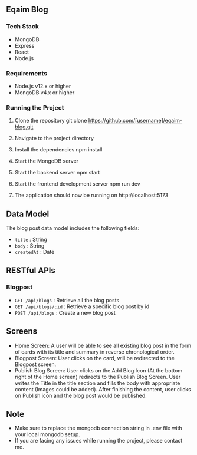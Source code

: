 ## Eqaim Blog

### Tech Stack

- MongoDB
- Express
- React
- Node.js

### Requirements

- Node.js v12.x or higher
- MongoDB v4.x or higher

### Running the Project

1. Clone the repository
   git clone https://github.com/[username]/eqaim-blog.git

2. Navigate to the project directory
3. Install the dependencies
   npm install

4. Start the MongoDB server
5. Start the backend server
   npm start
6. Start the frontend development server
   npm run dev

7. The application should now be running on http://localhost:5173

## Data Model

The blog post data model includes the following fields:

- `title` : String
- `body` : String
- `createdAt` : Date

## RESTful APIs

### Blogpost

- `GET /api/blogs` : Retrieve all the blog posts
- `GET /api/blogs/:id` : Retrieve a specific blog post by id
- `POST /api/blogs` : Create a new blog post

## Screens

- Home Screen: A user will be able to see all existing blog post in the form of cards with its title and summary in reverse chronological order.
- Blogpost Screen: User clicks on the card, will be redirected to the Blogpost screen.
- Publish Blog Screen: User clicks on the Add Blog Icon (At the bottom right of the Home screen) redirects to the Publish Blog Screen. User writes the Title in the title section and fills the body with appropriate content (Images could be added). After finishing the content, user clicks on Publish icon and the blog post would be published.

## Note

- Make sure to replace the mongodb connection string in .env file with your local mongodb setup.
- If you are facing any issues while running the project, please contact me.
